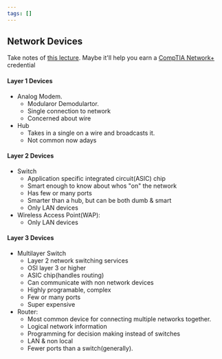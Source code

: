 ```yaml
---
tags: []
---
```

## Network Devices
Take notes of [this lecture](https://www.youtube.com/watch?v=qiQR5rTSshw&ab_channel=freeCodeCamp.org). Maybe it'll help you earn a [CompTIA Network+](https://www.comptia.org/certifications/network) credential

#### Layer 1 Devices
  - Analog Modem. 
	  - Modularor Demodulartor.
	  - Single connection to network
	  - Concerned about wire
  - Hub
	- Takes in a single on a wire and broadcasts it.
	- Not common now adays
#### Layer 2 Devices
- Switch 
	- Application specific integrated circuit(ASIC) chip
	- Smart enough to know about whos "on" the network
	- Has few or many ports
	- Smarter than a hub, but can be both dumb & smart
	- Only LAN devices
- Wireless Access Point(WAP):
	- Only LAN devices
#### Layer 3 Devices
- Multilayer Switch
	- Layer 2 network switching services
	- OSI layer 3 or higher
	- ASIC chip(handles routing)
	- Can communicate with non network devices 
	- Highly programable, complex
	- Few or many ports
	- Super expensive
- Router:
	- Most common device for connecting multiple networks together.
	- Logical network information
	- Programming for decision making instead of switches
	- LAN & non local
	- Fewer ports than a switch(generally).